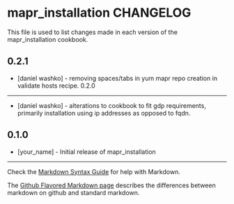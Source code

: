 mapr_installation CHANGELOG
===========================

This file is used to list changes made in each version of the mapr_installation cookbook.

0.2.1
-----
- [daniel washko] - removing spaces/tabs in yum mapr repo creation in validate hosts recipe.
0.2.0
-----
- [daniel washko] - alterations to cookbook to fit gdp requirements, primarily installation using ip addresses as opposed to fqdn. 

0.1.0
-----
- [your_name] - Initial release of mapr_installation

- - -
Check the [Markdown Syntax Guide](http://daringfireball.net/projects/markdown/syntax) for help with Markdown.

The [Github Flavored Markdown page](http://github.github.com/github-flavored-markdown/) describes the differences between markdown on github and standard markdown.
